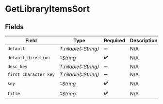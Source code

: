 # GetLibraryItemsSort


## Fields

| Field                              | Type                               | Required                           | Description                        | Example                            |
| ---------------------------------- | ---------------------------------- | ---------------------------------- | ---------------------------------- | ---------------------------------- |
| `default`                          | *T.nilable(::String)*              | :heavy_minus_sign:                 | N/A                                | asc                                |
| `default_direction`                | *::String*                         | :heavy_check_mark:                 | N/A                                | asc                                |
| `desc_key`                         | *T.nilable(::String)*              | :heavy_minus_sign:                 | N/A                                | titleSort:desc                     |
| `first_character_key`              | *T.nilable(::String)*              | :heavy_minus_sign:                 | N/A                                | /library/sections/2/firstCharacter |
| `key`                              | *::String*                         | :heavy_check_mark:                 | N/A                                | titleSort                          |
| `title`                            | *::String*                         | :heavy_check_mark:                 | N/A                                | Title                              |
